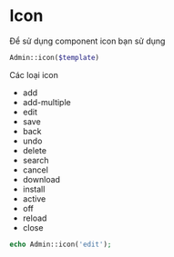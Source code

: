 # Icon
Để sử dụng component icon bạn sử dụng

```php
Admin::icon($template)
```
Các loại icon
- add
- add-multiple
- edit
- save
- back
- undo
- delete
- search
- cancel
- download
- install
- active
- off
- reload
- close

```php
echo Admin::icon('edit');
```